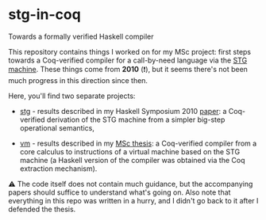 # stg-in-coq
Towards a formally verified Haskell compiler

This repository contains things I worked on for my MSc project: first steps towards a Coq-verified compiler for a call-by-need language via the [STG machine](https://www.microsoft.com/en-us/research/wp-content/uploads/1992/04/spineless-tagless-gmachine.pdf). These things come from __2010__ (:exclamation:), but it seems there's not been much progress in this direction since then.

Here, you'll find two separate projects:

- [stg](stg) - results described in my Haskell Symposium 2010 [paper](stg/pirog-biernacki-hs10.pdf): a Coq-verified derivation of the STG machine from a simpler big-step operational semantics,

- [vm](vm) - results described in my [MSc thesis](vm/thesis.pdf): a Coq-verified compiler from a core calculus to instructions of a virtual machine based on the STG machine (a Haskell version of the compiler was obtained via the Coq extraction mechanism).

:warning: The code itself does not contain much guidance, but the accompanying papers should suffice to understand what's going on. Also note that everything in this repo was written in a hurry, and I didn't go back to it after I defended the thesis.
